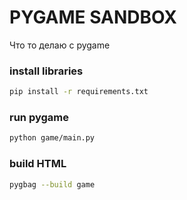 # PYGAME SANDBOX

Что то делаю с pygame

### install libraries

```bash
pip install -r requirements.txt
```

### run pygame

```bash
python game/main.py
```

### build HTML

```bash
pygbag --build game
```